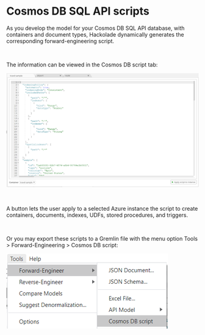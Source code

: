 # Cosmos DB SQL API scripts

As you develop the model for your Cosmos DB SQL API database, with containers and document types, Hackolade dynamically generates the corresponding forward-engineering script.

&nbsp;

The information can be viewed in the Cosmos DB script tab:

![Cosmos DB SQL APi script](<lib/Cosmos%20DB%20SQL%20APi%20script.png>)

&nbsp;

A button lets the user apply to a selected Azure instance the script to create containers, documents, indexes, UDFs, stored procedures, and triggers.

&nbsp;

Or you may export these scripts to a Gremlin file with the menu option Tools \> Forward-Engineering \> Cosmos DB script:

![Cosmos DB SQL API forward-engineering menu](<lib/Cosmos%20DB%20SQL%20API%20forward-engineering%20menu.png>)

&nbsp;

&nbsp;

&nbsp;

